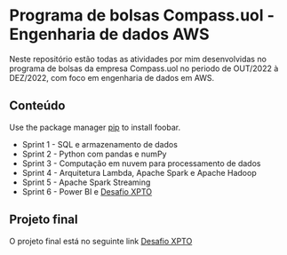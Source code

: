 # Programa de bolsas Compass.uol - Engenharia de dados AWS

Neste repositório estão todas as atividades por mim desenvolvidas no programa de bolsas da empresa Compass.uol no periodo de OUT/2022 à DEZ/2022, com foco em engenharia de dados em AWS.
## Conteúdo

Use the package manager [pip](https://pip.pypa.io/en/stable/) to install foobar.
* Sprint 1 - SQL e armazenamento de dados
* Sprint 2 - Python com pandas e numPy
* Sprint 3 - Computação em nuvem para processamento de dados
* Sprint 4 - Arquitetura Lambda, Apache Spark e Apache Hadoop
* Sprint 5 - Apache Spark Streaming
* Sprint 6 - Power BI e [Desafio XPTO](www.google.com)

## Projeto final

O projeto final está no seguinte link [Desafio XPTO](www.google.com)
